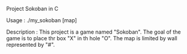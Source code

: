Project Sokoban in C

Usage :
    ./my_sokoban [map]

Description :
    This project is a game named "Sokoban".
    The goal of the game is to place thr box "X" in th hole "O".
    The map is limited by wall represented by "#".